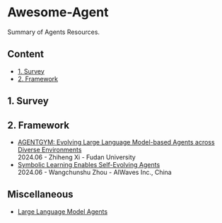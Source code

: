 # Awesome-Agent
Summary of Agents Resources.

## Content

- [1. Survey](#1-survey)
- [2. Framework](#2-framework)
  
## 1. Survey
  
## 2. Framework
- [AGENTGYM: Evolving Large Language Model-based Agents across Diverse Environments](https://arxiv.org/abs/2406.04151)  
  2024.06 - Zhiheng Xi - Fudan University  
- [Symbolic Learning Enables Self-Evolving Agents](https://arxiv.org/abs/2406.18532)  
  2024.06 - Wangchunshu Zhou - AIWaves Inc., China  

## Miscellaneous
- [Large Language Model Agents](https://llmagents-learning.org/f24)  
